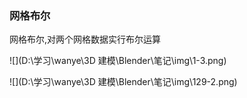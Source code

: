 ### 网格布尔

网格布尔,对两个网格数据实行布尔运算

![](D:\学习\wanye\3D 建模\Blender\笔记\img\1-3.png)

![](D:\学习\wanye\3D 建模\Blender\笔记\img\129-2.png)

